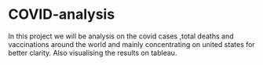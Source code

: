 # COVID-analysis
In this project we will be analysis on the covid cases ,total deaths and vaccinations around the world and mainly concentrating on united states for better clarity. Also visualising the results on tableau. 
